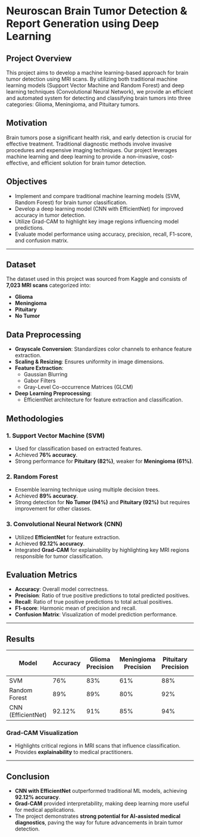 # Neuroscan Brain Tumor Detection & Report Generation using Deep Learning

## Project Overview
This project aims to develop a machine learning-based approach for brain tumor detection using MRI scans. By utilizing both traditional machine learning models (Support Vector Machine and Random Forest) and deep learning techniques (Convolutional Neural Network), we provide an efficient and automated system for detecting and classifying brain tumors into three categories: Glioma, Meningioma, and Pituitary tumors.


## Motivation
Brain tumors pose a significant health risk, and early detection is crucial for effective treatment. Traditional diagnostic methods involve invasive procedures and expensive imaging techniques. Our project leverages machine learning and deep learning to provide a non-invasive, cost-effective, and efficient solution for brain tumor detection.


## Objectives
- Implement and compare traditional machine learning models (SVM, Random Forest) for brain tumor classification.
- Develop a deep learning model (CNN with EfficientNet) for improved accuracy in tumor detection.
- Utilize Grad-CAM to highlight key image regions influencing model predictions.
- Evaluate model performance using accuracy, precision, recall, F1-score, and confusion matrix.

---

## Dataset
The dataset used in this project was sourced from Kaggle and consists of **7,023 MRI scans** categorized into:
- **Glioma**
- **Meningioma**
- **Pituitary**
- **No Tumor**

## Data Preprocessing
- **Grayscale Conversion**: Standardizes color channels to enhance feature extraction.
- **Scaling & Resizing**: Ensures uniformity in image dimensions.
- **Feature Extraction**:
  - Gaussian Blurring
  - Gabor Filters
  - Gray-Level Co-occurrence Matrices (GLCM)
- **Deep Learning Preprocessing**:
  - EfficientNet architecture for feature extraction and classification.

## Methodologies
### 1. Support Vector Machine (SVM)
- Used for classification based on extracted features.
- Achieved **76% accuracy**.
- Strong performance for **Pituitary (82%)**, weaker for **Meningioma (61%)**.

### 2. Random Forest
- Ensemble learning technique using multiple decision trees.
- Achieved **89% accuracy**.
- Strong detection for **No Tumor (94%)** and **Pituitary (92%)** but requires improvement for other classes.

### 3. Convolutional Neural Network (CNN)
- Utilized **EfficientNet** for feature extraction.
- Achieved **92.12% accuracy**.
- Integrated **Grad-CAM** for explainability by highlighting key MRI regions responsible for tumor classification.

## Evaluation Metrics
- **Accuracy**: Overall model correctness.
- **Precision**: Ratio of true positive predictions to total predicted positives.
- **Recall**: Ratio of true positive predictions to total actual positives.
- **F1-score**: Harmonic mean of precision and recall.
- **Confusion Matrix**: Visualization of model prediction performance.

---

## Results
| Model | Accuracy | Glioma Precision | Meningioma Precision | Pituitary Precision | No Tumor Precision |
|--------|----------|------------------|----------------------|----------------------|------------------|
| SVM | 76% | 83% | 61% | 88% | 89% |
| Random Forest | 89% | 89% | 80% | 92% | 94% |
| CNN (EfficientNet) | 92.12% | 91% | 85% | 94% | 97% |

### Grad-CAM Visualization
- Highlights critical regions in MRI scans that influence classification.
- Provides **explainability** to medical practitioners.

---



## Conclusion
- **CNN with EfficientNet** outperformed traditional ML models, achieving **92.12% accuracy**.
- **Grad-CAM** provided interpretability, making deep learning more useful for medical applications.
- The project demonstrates **strong potential for AI-assisted medical diagnostics**, paving the way for future advancements in brain tumor detection.

